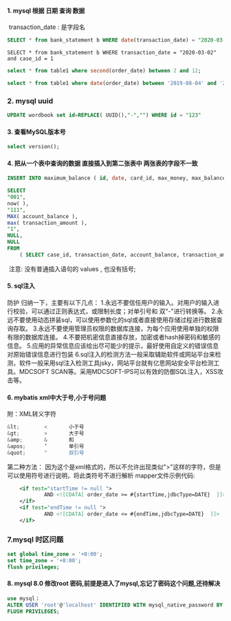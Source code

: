 #### 1. mysql 根据 日期 查询 数据

​		transaction_date : 是字段名

```sql
SELECT * from bank_statement b WHERE date(transaction_date) = "2020-03-02" and case_id = 1
```

```mysql
SELECT * from bank_statement b WHERE transaction_date = "2020-03-02" and case_id = 1
```



```sql
select * from table1 where second(order_date) between 2 and 12;
```

```sql
select * from table1 where date(order_date) between '2019-08-04' and '2019-08-04';
```

### 2. mysql uuid

```sql
UPDATE wordbook set id=REPLACE( UUID(),"-","") WHERE id = "123"
```

#### 3. 查看MySQL版本号

```sql
select version();	
```

#### 4.  把从一个表中查询的数据 直接插入到第二张表中 两张表的字段不一致

```sql
INSERT INTO maximum_balance ( id, date, card_id, max_money, max_balance, case_id, Reserve1, Reserve2 ) 

SELECT
"001",
now( ),
"111",
MAX( account_balance ),
max( transaction_amount ),
"1",
NULL,
NULL 
FROM
	( SELECT case_id, transaction_date, account_balance, transaction_amount FROM bank_statement b WHERE transaction_date = "2020-03-02" AND full_name = "张三" AND query_card_number = "111" ) cc;
```

​	注意: 没有普通插入语句的 values , 也没有括号;



#### 5. sql注入

防护
归纳一下，主要有以下几点：
1.永远不要信任用户的输入。对用户的输入进行校验，可以通过正则表达式，或限制长度；对单引号和
双"-"进行转换等。
2.永远不要使用动态拼装sql，可以使用参数化的sql或者直接使用存储过程进行数据查询存取。
3.永远不要使用管理员权限的数据库连接，为每个应用使用单独的权限有限的数据库连接。
4.不要把机密信息直接存放，加密或者hash掉密码和敏感的信息。
5.应用的异常信息应该给出尽可能少的提示，最好使用自定义的错误信息对原始错误信息进行包装
6.sql注入的检测方法一般采取辅助软件或网站平台来检测，软件一般采用sql注入检测工具jsky，网站平台就有亿思网站安全平台检测工具。MDCSOFT SCAN等。采用MDCSOFT-IPS可以有效的防御SQL注入，XSS攻击等。

#### 6. mybatis xml中大于号,小于号问题

  附：XML转义字符

```java
&lt;     	<   	小于号   
&gt;     	>   	大于号   
&amp;     	&   	和   
&apos;     	’   	单引号   
&quot;     	"   	双引号 
```



第二种方法：
因为这个是xml格式的，所以不允许出现类似">"这样的字符，但是可以使用<![CDATA[ ]]>符号进行说明，将此类符号不进行解析 
mapper文件示例代码:

```xml
	<if test="startTime != null ">
			AND <![CDATA[ order_date >= #{startTime,jdbcType=DATE}  ]]>
	</if>
	<if test="endTime != null ">
			AND <![CDATA[ order_date <= #{endTime,jdbcType=DATE}  ]]>
	</if>
```

### 7.mysql 时区问题

```sql
set global time_zone = '+8:00';
set time_zone = '+8:00';
flush privileges;
```



#### 8. mysql 8.0 修改root 密码,前提是进入了mysql,忘记了密码这个问题,还待解决

```sql
use mysql；
ALTER USER 'root'@'localhost' IDENTIFIED WITH mysql_native_password BY '123456';
FLUSH PRIVILEGES;
```





​		